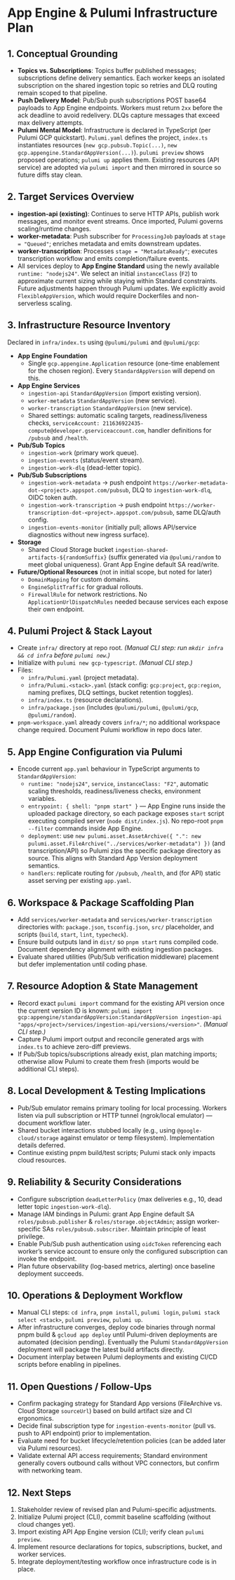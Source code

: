# App Engine & Pulumi Infrastructure Plan

## 1. Conceptual Grounding
- **Topics vs. Subscriptions**: Topics buffer published messages; subscriptions define delivery semantics. Each worker keeps an isolated subscription on the shared ingestion topic so retries and DLQ routing remain scoped to that pipeline.
- **Push Delivery Model**: Pub/Sub push subscriptions POST base64 payloads to App Engine endpoints. Workers must return `2xx` before the ack deadline to avoid redelivery. DLQs capture messages that exceed max delivery attempts.
- **Pulumi Mental Model**: Infrastructure is declared in TypeScript (per Pulumi GCP quickstart). `Pulumi.yaml` defines the project, `index.ts` instantiates resources (`new gcp.pubsub.Topic(...)`, `new gcp.appengine.StandardAppVersion(...)`). `pulumi preview` shows proposed operations; `pulumi up` applies them. Existing resources (API service) are adopted via `pulumi import` and then mirrored in source so future diffs stay clean.

## 2. Target Services Overview
- **ingestion-api (existing)**: Continues to serve HTTP APIs, publish work messages, and monitor event streams. Once imported, Pulumi governs scaling/runtime changes.
- **worker-metadata**: Push subscriber for `ProcessingJob` payloads at `stage = "Queued"`; enriches metadata and emits downstream updates.
- **worker-transcription**: Processes `stage = "MetadataReady"`; executes transcription workflow and emits completion/failure events.
- All services deploy to **App Engine Standard** using the newly available `runtime: "nodejs24"`. We select an initial `instanceClass` (`F2`) to approximate current sizing while staying within Standard constraints. Future adjustments happen through Pulumi updates. We explicitly avoid `FlexibleAppVersion`, which would require Dockerfiles and non-serverless scaling.

## 3. Infrastructure Resource Inventory
Declared in `infra/index.ts` using `@pulumi/pulumi` and `@pulumi/gcp`:
- **App Engine Foundation**
  - Single `gcp.appengine.Application` resource (one-time enablement for the chosen region). Every `StandardAppVersion` will depend on this.
- **App Engine Services**
  - `ingestion-api` `StandardAppVersion` (import existing version).
  - `worker-metadata` `StandardAppVersion` (new service).
  - `worker-transcription` `StandardAppVersion` (new service).
  - Shared settings: automatic scaling targets, readiness/liveness checks, `serviceAccount: 211636922435-compute@developer.gserviceaccount.com`, handler definitions for `/pubsub` and `/health`.
- **Pub/Sub Topics**
  - `ingestion-work` (primary work queue).
  - `ingestion-events` (status/event stream).
  - `ingestion-work-dlq` (dead-letter topic).
- **Pub/Sub Subscriptions**
  - `ingestion-work-metadata` → push endpoint `https://worker-metadata-dot-<project>.appspot.com/pubsub`, DLQ to `ingestion-work-dlq`, OIDC token auth.
  - `ingestion-work-transcription` → push endpoint `https://worker-transcription-dot-<project>.appspot.com/pubsub`, same DLQ/auth config.
  - `ingestion-events-monitor` (initially pull; allows API/service diagnostics without new ingress surface).
- **Storage**
  - Shared Cloud Storage bucket `ingestion-shared-artifacts-${randomSuffix}` (suffix generated via `@pulumi/random` to meet global uniqueness). Grant App Engine default SA read/write.
- **Future/Optional Resources** (not in initial scope, but noted for later)
  - `DomainMapping` for custom domains.
  - `EngineSplitTraffic` for gradual rollouts.
  - `FirewallRule` for network restrictions. No `ApplicationUrlDispatchRules` needed because services each expose their own endpoint.

## 4. Pulumi Project & Stack Layout
- Create `infra/` directory at repo root. *(Manual CLI step: run `mkdir infra && cd infra` before `pulumi new`.)*
- Initialize with `pulumi new gcp-typescript`. *(Manual CLI step.)*
- Files:
  - `infra/Pulumi.yaml` (project metadata).
  - `infra/Pulumi.<stack>.yaml` (stack config: `gcp:project`, `gcp:region`, naming prefixes, DLQ settings, bucket retention toggles).
  - `infra/index.ts` (resource declarations).
  - `infra/package.json` (includes `@pulumi/pulumi`, `@pulumi/gcp`, `@pulumi/random`).
- `pnpm-workspace.yaml` already covers `infra/*`; no additional workspace change required. Document Pulumi workflow in repo docs later.

## 5. App Engine Configuration via Pulumi
- Encode current `app.yaml` behaviour in TypeScript arguments to `StandardAppVersion`:
  - `runtime: "nodejs24"`, `service`, `instanceClass: "F2"`, automatic scaling thresholds, readiness/liveness checks, environment variables.
  - `entrypoint: { shell: "pnpm start" }` — App Engine runs inside the uploaded package directory, so each package exposes `start` script executing compiled server (`node dist/index.js`). No repo-root `pnpm --filter` commands inside App Engine.
  - `deployment`: use `new pulumi.asset.AssetArchive({ ".": new pulumi.asset.FileArchive("../services/worker-metadata") })` (and transcription/API) so Pulumi zips the specific package directory as source. This aligns with Standard App Version deployment semantics.
  - `handlers`: replicate routing for `/pubsub`, `/health`, and (for API) static asset serving per existing `app.yaml`.

## 6. Workspace & Package Scaffolding Plan
- Add `services/worker-metadata` and `services/worker-transcription` directories with: `package.json`, `tsconfig.json`, `src/` placeholder, and scripts (`build`, `start`, `lint`, `typecheck`).
- Ensure build outputs land in `dist/` so `pnpm start` runs compiled code. Document dependency alignment with existing ingestion packages.
- Evaluate shared utilities (Pub/Sub verification middleware) placement but defer implementation until coding phase.

## 7. Resource Adoption & State Management
- Record exact `pulumi import` command for the existing API version once the current version ID is known: `pulumi import gcp:appengine/standardAppVersion:StandardAppVersion ingestion-api "apps/<project>/services/ingestion-api/versions/<version>"`. *(Manual CLI step.)*
- Capture Pulumi import output and reconcile generated args with `index.ts` to achieve zero-diff previews.
- If Pub/Sub topics/subscriptions already exist, plan matching imports; otherwise allow Pulumi to create them fresh (imports would be additional CLI steps).

## 8. Local Development & Testing Implications
- Pub/Sub emulator remains primary tooling for local processing. Workers listen via pull subscription or HTTP tunnel (ngrok/local emulator) — document workflow later.
- Shared bucket interactions stubbed locally (e.g., using `@google-cloud/storage` against emulator or temp filesystem). Implementation details deferred.
- Continue existing pnpm build/test scripts; Pulumi stack only impacts cloud resources.

## 9. Reliability & Security Considerations
- Configure subscription `deadLetterPolicy` (max deliveries e.g., 10, dead letter topic `ingestion-work-dlq`).
- Manage IAM bindings in Pulumi: grant App Engine default SA `roles/pubsub.publisher` & `roles/storage.objectAdmin`; assign worker-specific SAs `roles/pubsub.subscriber`. Maintain principle of least privilege.
- Enable Pub/Sub push authentication using `oidcToken` referencing each worker’s service account to ensure only the configured subscription can invoke the endpoint.
- Plan future observability (log-based metrics, alerting) once baseline deployment succeeds.

## 10. Operations & Deployment Workflow
- Manual CLI steps: `cd infra`, `pnpm install`, `pulumi login`, `pulumi stack select <stack>`, `pulumi preview`, `pulumi up`.
- After infrastructure converges, deploy code binaries through normal pnpm build & `gcloud app deploy` until Pulumi-driven deployments are automated (decision pending). Eventually the Pulumi `StandardAppVersion` deployment will package the latest build artifacts directly.
- Document interplay between Pulumi deployments and existing CI/CD scripts before enabling in pipelines.

## 11. Open Questions / Follow-Ups
- Confirm packaging strategy for Standard App versions (FileArchive vs. Cloud Storage `sourceUrl`) based on build artifact size and CI ergonomics.
- Decide final subscription type for `ingestion-events-monitor` (pull vs. push to API endpoint) prior to implementation.
- Evaluate need for bucket lifecycle/retention policies (can be added later via Pulumi resources).
- Validate external API access requirements; Standard environment generally covers outbound calls without VPC connectors, but confirm with networking team.

## 12. Next Steps
1. Stakeholder review of revised plan and Pulumi-specific adjustments.
2. Initialize Pulumi project (CLI), commit baseline scaffolding (without cloud changes yet).
3. Import existing API App Engine version (CLI); verify clean `pulumi preview`.
4. Implement resource declarations for topics, subscriptions, bucket, and worker services.
5. Integrate deployment/testing workflow once infrastructure code is in place.
